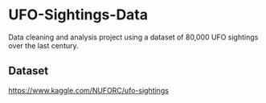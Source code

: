 # UFO-Sightings-Data
Data cleaning and analysis project using a dataset of 80,000 UFO sightings over the last century.

## Dataset
https://www.kaggle.com/NUFORC/ufo-sightings
